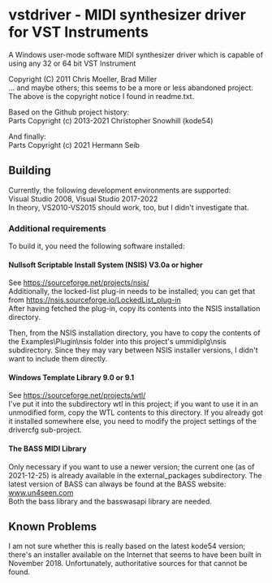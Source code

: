 # vstdriver - MIDI synthesizer driver for VST Instruments

A Windows user-mode software MIDI synthesizer driver which is capable of using any 32 or 64 bit VST Instrument

Copyright (C) 2011 Chris Moeller, Brad Miller  
... and maybe others; this seems to be a more or less abandoned project.
The above is the copyright notice I found in readme.txt.

Based on the Github project history:  
Parts Copyright (c) 2013-2021 Christopher Snowhill (kode54)

And finally:  
Parts Copyright (c) 2021 Hermann Seib

## Building

Currently, the following development environments are supported:  
Visual Studio 2008, Visual Studio 2017-2022  
In theory, VS2010-VS2015 should work, too, but I didn't investigate that.

### Additional requirements

To build it, you need the following software installed:

#### Nullsoft Scriptable Install System (NSIS) V3.0a or higher
See https://sourceforge.net/projects/nsis/  
Additionally, the locked-list plug-in needs to be installed; you can get that from
https://nsis.sourceforge.io/LockedList_plug-in  
After having fetched the plug-in, copy its contents into the NSIS installation directory.

Then, from the NSIS installation directory, you have to copy the contents of the Examples\Plugin\nsis folder into this project's ummidiplg\nsis subdirectory. Since they may vary between NSIS installer versions, I didn't want to include them directly.

#### Windows Template Library 9.0 or 9.1
See https://sourceforge.net/projects/wtl/  
I've put it into the subdirectory wtl in this project; if you want to use it in an unmodified form,
copy the WTL contents to this directory. If you already got it installed somewhere else, you need to
modify the project settings of the drivercfg sub-project.

#### The BASS MIDI Library
Only necessary if you want to use a newer version; the current one (as of 2021-12-25) is already
available in the external_packages subdirectory. The latest version of BASS can always be found at the BASS website:  
	www.un4seen.com  
Both the bass library and the basswasapi library are needed.

## Known Problems

I am not sure whether this is really based on the latest kode54 version; there's an installer available on the Internet that seems to have been built in November 2018. Unfortunately, authoritative sources for that cannot be found.
